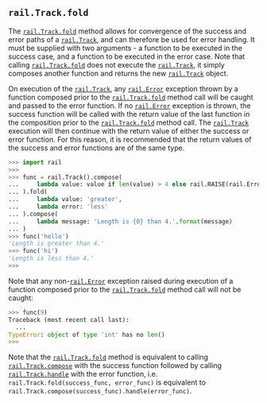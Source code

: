 ## `rail.Track.fold`

The [`rail.Track.fold`](#railtrackfold) method allows for convergence of the success and error paths of a [`rail.Track`](./rail.Track.md#railtrack), and can therefore be used for error handling. It must be supplied with two arguments - a function to be executed in the success case, and a function to be executed in the error case. Note that calling [`rail.Track.fold`](#railtrackfold) does not execute the [`rail.Track`](./rail.Track.md#railtrack), it simply composes another function and returns the new [`rail.Track`](./rail.Track.md#railtrack) object.

On execution of the [`rail.Track`](./rail.Track.md#railtrack), any [`rail.Error`](./rail.Error.md#railerror) exception thrown by a function composed prior to the [`rail.Track.fold`](#railtrackfold) method call will be caught and passed to the error function. If no [`rail.Error`](./rail.Error.md#railerror) exception is thrown, the success function will be called with the return value of the last function in the composition prior to the [`rail.Track.fold`](#railtrackfold) method call. The [`rail.Track`](./rail.Track.md#railtrack) execution will then continue with the return value of either the success or error function. For this reason, it is recommended that the return values of the success and error functions are of the same type.

```python
>>> import rail
>>>
>>> func = rail.Track().compose(
...     lambda value: value if len(value) > 4 else rail.RAISE(rail.Error())
... ).fold(
...     lambda value: 'greater',
...     lambda error: 'less'
... ).compose(
...     lambda message: 'Length is {0} than 4.'.format(message)
... )
>>> func('hello')
'Length is greater than 4.'
>>> func('hi')
'Length is less than 4.'
>>>
```

Note that any non-[`rail.Error`](./rail.Error.md#railerror) exception raised during execution of a function composed prior to the [`rail.Track.fold`](#railtrackfold) method call will not be caught:

```python
>>> func(9)
Traceback (most recent call last):
  ...
TypeError: object of type 'int' has no len()
>>>
```

Note that the [`rail.Track.fold`](#railtrackfold) method is equivalent to calling [`rail.Track.compose`](./rail.Track.compose.md#railtrackcompose) with the success function followed by calling [`rail.Track.handle`](./rail.Track.handle.md#railtrackhandle) with the error function, i.e. `rail.Track.fold(success_func, error_func)` is equivalent to `rail.Track.compose(success_func).handle(error_func)`.
